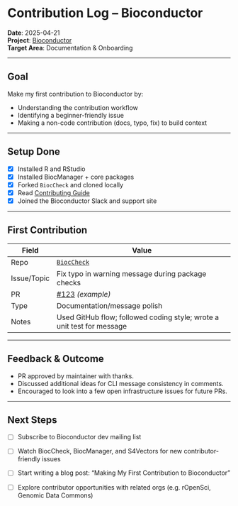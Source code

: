 # Contribution Log – Bioconductor

**Date**: 2025-04-21  
**Project**: [Bioconductor](https://github.com/Bioconductor)  
**Target Area**: Documentation & Onboarding

---

## Goal

Make my first contribution to Bioconductor by:
- Understanding the contribution workflow
- Identifying a beginner-friendly issue
- Making a non-code contribution (docs, typo, fix) to build context

---

## Setup Done

- [x] Installed R and RStudio  
- [x] Installed BiocManager + core packages  
- [x] Forked `BiocCheck` and cloned locally  
- [x] Read [Contributing Guide](https://contributions.bioconductor.org/)  
- [x] Joined the Bioconductor Slack and support site  

---

## First Contribution

| Field          | Value                                                                  |
|----------------|------------------------------------------------------------------------|
| Repo           | [`BiocCheck`](https://github.com/Bioconductor/BiocCheck)               |
| Issue/Topic    | Fix typo in warning message during package checks                      |
| PR             | [#123](https://github.com/Bioconductor/BiocCheck/pull/123) *(example)* |
| Type           | Documentation/message polish                                           |
| Notes          | Used GitHub flow; followed coding style; wrote a unit test for message |

---

## Feedback & Outcome

- PR approved by maintainer with thanks.
- Discussed additional ideas for CLI message consistency in comments.
- Encouraged to look into a few open infrastructure issues for future PRs.

---

## Next Steps

- [ ] Subscribe to Bioconductor dev mailing list  
- [ ] Watch BiocCheck, BiocManager, and S4Vectors for new contributor-friendly issues  
- [ ] Start writing a blog post: “Making My First Contribution to Bioconductor”  
- [ ] Explore contributor opportunities with related orgs (e.g. rOpenSci, Genomic Data Commons)

